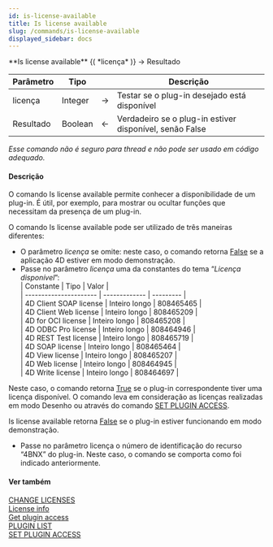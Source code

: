 ```yaml
---
id: is-license-available
title: Is license available
slug: /commands/is-license-available
displayed_sidebar: docs
---
```


<!--REF #_command_.Is license available.Syntax-->**Is license available** {( *licença* )} -> Resultado<!-- END REF-->
<!--REF #_command_.Is license available.Params-->
| Parâmetro | Tipo |  | Descrição |
| --- | --- | --- | --- |
| licença | Integer | &#8594;  | Testar se o plug-in desejado está disponível |
| Resultado | Boolean | &#8592; | Verdadeiro se o plug-in estiver disponível, senão False |

<!-- END REF-->

*Esse comando não é seguro para thread e não pode ser usado em código adequado.*


#### Descrição 

<!--REF #_command_.Is license available.Summary-->O comando Is license available permite conhecer a disponibilidade de um plug-in.<!-- END REF--> É útil, por exemplo, para mostrar ou ocultar funções que necessitam da presença de um plug-in.  
  
O comando Is license available pode ser utilizado de três maneiras diferentes:

* O parâmetro *licença* se omite: neste caso, o comando retorna [False](false.md "False") se a aplicação 4D estiver em modo demonstração.
* Passe no parâmetro *licença* uma da constantes do tema “*Licença disponível*”:  
| Constante              | Tipo          | Valor     |  
| ---------------------- | ------------- | --------- |  
| 4D Client SOAP license | Inteiro longo | 808465465 |  
| 4D Client Web license  | Inteiro longo | 808465209 |  
| 4D for OCI license     | Inteiro longo | 808465208 |  
| 4D ODBC Pro license    | Inteiro longo | 808464946 |  
| 4D REST Test license   | Inteiro longo | 808465719 |  
| 4D SOAP license        | Inteiro longo | 808465464 |  
| 4D View license        | Inteiro longo | 808465207 |  
| 4D Web license         | Inteiro longo | 808464945 |  
| 4D Write license       | Inteiro longo | 808464697 |

 Neste caso, o comando retorna [True](true.md "True") se o plug-in correspondente tiver uma licença disponível. O comando leva em consideração as licenças realizadas em modo Desenho ou através do comando [SET PLUGIN ACCESS](set-plugin-access.md).  
  
 Is license available retorna [False](false.md "False") se o plug-in estiver funcionando em modo demonstração.

* Passe no parâmetro licença o número de identificação do recurso “4BNX” do plug-in. Neste caso, o comando se comporta como foi indicado anteriormente.

#### Ver também 

[CHANGE LICENSES](change-licenses.md)  
[License info](license-info.md)  
[Get plugin access](get-plugin-access.md)  
[PLUGIN LIST](plugin-list.md)  
[SET PLUGIN ACCESS](set-plugin-access.md)  